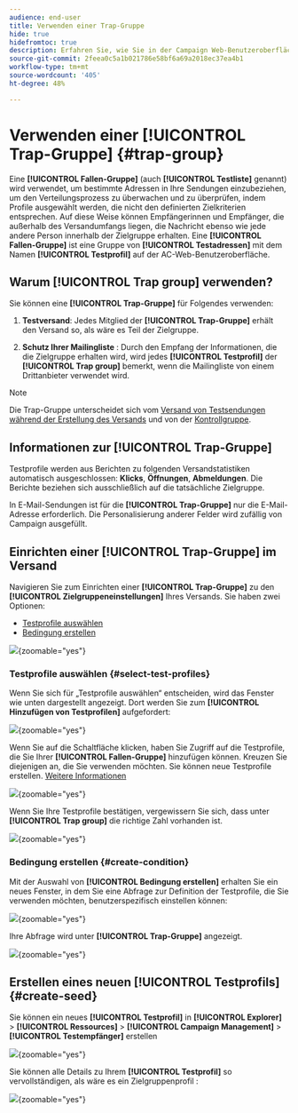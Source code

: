 ```yaml
---
audience: end-user
title: Verwenden einer Trap-Gruppe
hide: true
hidefromtoc: true
description: Erfahren Sie, wie Sie in der Campaign Web-Benutzeroberfläche eine Trap-Gruppe für Ihren Versand verwenden.
source-git-commit: 2feea0c5a1b021786e58bf6a69a2018ec37ea4b1
workflow-type: tm+mt
source-wordcount: '405'
ht-degree: 48%

---
```


# Verwenden einer **[!UICONTROL Trap-Gruppe]** {#trap-group}

Eine **[!UICONTROL Fallen-Gruppe]** (auch **[!UICONTROL Testliste]** genannt) wird verwendet, um bestimmte Adressen in Ihre Sendungen einzubeziehen, um den Verteilungsprozess zu überwachen und zu überprüfen, indem Profile ausgewählt werden, die nicht den definierten Zielkriterien entsprechen. Auf diese Weise können Empfängerinnen und Empfänger, die außerhalb des Versandumfangs liegen, die Nachricht ebenso wie jede andere Person innerhalb der Zielgruppe erhalten.
Eine **[!UICONTROL Fallen-Gruppe]** ist eine Gruppe von **[!UICONTROL Testadressen]** mit dem Namen **[!UICONTROL Testprofil]** auf der AC-Web-Benutzeroberfläche.

## Warum **[!UICONTROL Trap group]** verwenden?

Sie können eine **[!UICONTROL Trap-Gruppe]** für Folgendes verwenden:

1. **Testversand**: Jedes Mitglied der **[!UICONTROL Trap-Gruppe]** erhält den Versand so, als wäre es Teil der Zielgruppe.


1. **Schutz Ihrer Mailingliste** : Durch den Empfang der Informationen, die die Zielgruppe erhalten wird, wird jedes **[!UICONTROL Testprofil]** der **[!UICONTROL Trap group]** bemerkt, wenn die Mailingliste von einem Drittanbieter verwendet wird.

>[!NOTE]
>
>Die Trap-Gruppe unterscheidet sich vom [Versand von Testsendungen während der Erstellung des Versands](../email/create-email.md#preview-test) und von der [Kontrollgruppe](control-group.md).


## Informationen zur **[!UICONTROL Trap-Gruppe]**

Testprofile werden aus Berichten zu folgenden Versandstatistiken automatisch ausgeschlossen: **Klicks**, **Öffnungen**, **Abmeldungen**. Die Berichte beziehen sich ausschließlich auf die tatsächliche Zielgruppe.

In E-Mail-Sendungen ist für die **[!UICONTROL Trap-Gruppe]** nur die E-Mail-Adresse erforderlich. Die Personalisierung anderer Felder wird zufällig von Campaign ausgefüllt.

## Einrichten einer **[!UICONTROL Trap-Gruppe]** im Versand

Navigieren Sie zum Einrichten einer **[!UICONTROL Trap-Gruppe]** zu den **[!UICONTROL Zielgruppeneinstellungen]** Ihres Versands. Sie haben zwei Optionen:
- [Testprofile auswählen](#select-test-profile)
- [Bedingung erstellen](#create-condition)

![](assets/trap-group.png){zoomable="yes"}

### Testprofile auswählen {#select-test-profiles}

Wenn Sie sich für „Testprofile auswählen“ entscheiden, wird das Fenster wie unten dargestellt angezeigt. Dort werden Sie zum **[!UICONTROL Hinzufügen von Testprofilen]** aufgefordert:

![](assets/trap-no-test-profile.png){zoomable="yes"}

Wenn Sie auf die Schaltfläche klicken, haben Sie Zugriff auf die Testprofile, die Sie Ihrer **[!UICONTROL Fallen-Gruppe]** hinzufügen können. Kreuzen Sie diejenigen an, die Sie verwenden möchten.
Sie können neue Testprofile erstellen. [Weitere Informationen](#create-seed)

![](assets/trap-select-test-profiles.png){zoomable="yes"}

Wenn Sie Ihre Testprofile bestätigen, vergewissern Sie sich, dass unter **[!UICONTROL Trap group]** die richtige Zahl vorhanden ist.

![](assets/trap-check.png){zoomable="yes"}

### Bedingung erstellen {#create-condition}

Mit der Auswahl von **[!UICONTROL Bedingung erstellen]** erhalten Sie ein neues Fenster, in dem Sie eine Abfrage zur Definition der Testprofile, die Sie verwenden möchten, benutzerspezifisch einstellen können:

![](assets/trap-create-condition.png){zoomable="yes"}

Ihre Abfrage wird unter **[!UICONTROL Trap-Gruppe]** angezeigt.

![](assets/trap-custom.png){zoomable="yes"}

## Erstellen eines neuen **[!UICONTROL Testprofils]** {#create-seed}

Sie können ein neues **[!UICONTROL Testprofil]** in **[!UICONTROL Explorer]** > **[!UICONTROL Ressources]** > **[!UICONTROL Campaign Management]** > **[!UICONTROL Testempfänger]** erstellen

![](assets/trap-create.png){zoomable="yes"}

Sie können alle Details zu Ihrem **[!UICONTROL Testprofil]** so vervollständigen, als wäre es ein Zielgruppenprofil :

![](assets/trap-create-contact.png){zoomable="yes"}